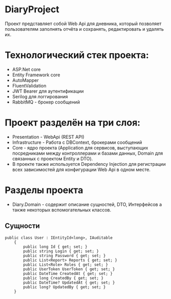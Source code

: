 # **DiaryProject**
Проект представляет собой Web Api для дневника, который позволяет пользователям заполнять отчёта и сохранять, редактировать и удалять их.

# Технологический стек проекта:
* ASP.Net core
*  Entity Framework core
*  AutoMapper
*  FluentValidation
* JWT Bearer для аутентификации
*  Serilog для логгирования
*  RabbitMQ - брокер сообщений

# Проект разделён на три слоя:
* Presentation - WebApi (REST API)
* Infrastructure - Работа с DBContext, брокерами сообщений
* Core - ядро проекта (Application для сервисов, выступающих посредниками между контроллерами и базами данных, Domain для связанных с проектом Entity и DTO).
* В проекте также используется Dependency Injection для регистрации всех зависимостей для конфигурации Web Api в одном месте.

# Разделы проекта
* Diary.Domain - содержит описание сущностей, DTO, Интерфейсов а также некоторых вспомогательных классов.

## Сущности
``` CSharp
public class User : IEntityId<long>, IAuditable
    {
        public long Id { get; set; }
        public string Login { get; set; }
        public string Password { get; set; }
        public List<Report> Reports { get; set; }
        public List<Role> Roles { get; set; }
        public UserToken UserToken { get; set; }
        public DateTime CreatedAt { get; set; }
        public long CreatedBy { get; set; }
        public DateTime? UpdatedAt { get; set; }
        public long? UpdatedBy { get; set; }
    }
```


